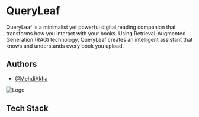 # QueryLeaf

QueryLeaf is a minimalist yet powerful digital reading companion that transforms how you interact with your books. Using Retrieval-Augmented Generation (RAG) technology, QueryLeaf creates an intelligent assistant that knows and understands every book you upload.

## Authors

- [@MehdiAkha](https://www.github.com/MehdiAkha)

![Logo]()

## Tech Stack
